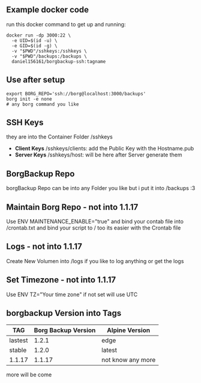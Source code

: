 ## Example docker code
run this docker command to get up and running:

```
docker run -dp 3000:22 \
  -e UID=$(id -u) \
  -e GID=$(id -g) \
  -v "$PWD"/sshkeys:/sshkeys \
  -v "$PWD"/backups:/backups \
  daniel156161/borgbackup-ssh:tagname
```

## Use after setup
```
export BORG_REPO='ssh://borg@localhost:3000/backups' 
borg init -e none
# any borg command you like
```


## SSH Keys
they are into the Container Folder /sshkeys

- **Client Keys** /sshkeys/clients:  add the Public Key with the Hostname.pub
- **Server Keys** /sshkeys/host:  will be here after Server generate them


## BorgBackup Repo

borgBackup Repo can be into any Folder you like but i put it into /backups :3

## Maintain Borg Repo - not into 1.1.17
Use ENV MAINTENANCE_ENABLE="true" and bind your contab file into /crontab.txt and bind your script to / too its easier with the Crontab file

## Logs - not into 1.1.17
Create New Volumen into /logs if you like to log anything or get the logs

## Set Timezone - not into 1.1.17
Use ENV TZ="Your time zone" if not set will use UTC

## borgbackup Version into Tags

| TAG | Borg Backup Version | Alpine Version |
| ----------- | ----------- |  ----------- |
| lastest | 1.2.1                         | edge                 |
| stable    | 1.2.0                         | latest                  |
| 1.1.17  | 1.1.17                       | not know any more |

more will be come
